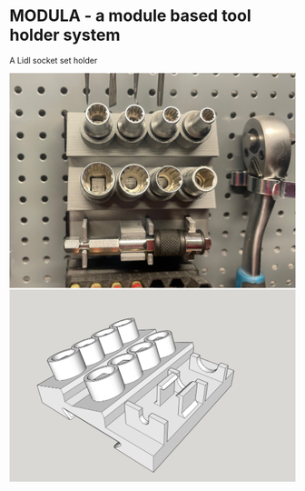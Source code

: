 # MODULA - a module based tool holder system

A Lidl socket set holder

![Modula](Lidl.socket.set.holder.photo.jpg)
![Modula](Lidl.socket.set.holder.jpg)
